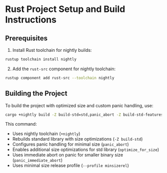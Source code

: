 # Rust Project Setup and Build Instructions

## Prerequisites

1. Install Rust toolchain for nightly builds:
```bash
rustup toolchain install nightly
```

2. Add the `rust-src` component for nightly toolchain:
```bash
rustup component add rust-src --toolchain nightly
```

## Building the Project

To build the project with optimized size and custom panic handling, use:
```bash
cargo +nightly build -Z build-std=std,panic_abort -Z build-std-features=optimize_for_size,panic_immediate_abort --profile minsizerel
```

This command:
- Uses nightly toolchain (`+nightly`)
- Rebuilds standard library with size optimizations (`-Z build-std`)
- Configures panic handling for minimal size (`panic_abort`)
- Enables additional size optimizations for std library (`optimize_for_size`)
- Uses immediate abort on panic for smaller binary size (`panic_immediate_abort`)
- Uses minimal size release profile (`--profile minsizerel`)